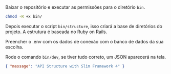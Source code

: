 #

Baixar o repositório e executar as permissões para o diretório `bin`.

```bash
chmod -R +x bin/
```

Depois executar o script `bin/structure`, isso criará a base de diretórios do projeto.
A estrutura é baseada no Ruby on Rails.

Preencher o .env com os dados de conexão com o banco de dados da sua escolha.

Rode o comando `bin/dev`, se tiver tudo correto, um JSON aparecerá na tela.

```json
{ "message": "API Structure with Slim Framework 4" }
```
